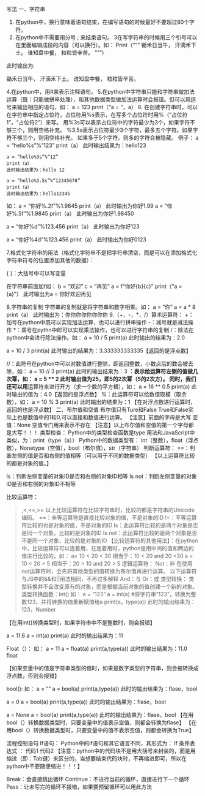 写法
一、字符串
1.	在python中，换行意味着语句结束，在编写语句的时候最好不要超过80个字符。
2.	在python中不需要用分号 ; 来结束语句。
3在写字符串的时候用三个引号可以在里面编辑成段的内容（可以换行）。如：
	Print（“””
锄禾日当午，
汗滴禾下土。
谁知盘中餐，
粒粒皆辛苦。
”””）

此时输出为:

锄禾日当午，
汗滴禾下土。
谁知盘中餐，
粒粒皆辛苦。

4.在python中，用#来表示注释语句。
5.在python中字符串只能和字符串做加法运算（既：只能做拼串处理），和其他数据类型做加法运算时会报错。但可以用逗号来输出相应的语句，如：
	a = 123
	print（“a = ”，a）
6. 在创建字符串时，可以在字符串中指定占位符，占位符用%s表示，在写多个占位符时用%（“占位符1”，“占位符2”）来写。
	用%3s可以表示占位符中的字符最少为3个，如果字符不够三个，则用空格补充。
	%3.5s表示占位符最少3个字符，最多五个字符。如果字符不够三个，则用空格补充。
	如果多于5个字符。则多的字符会被隐藏。
	例子：
	a = “hello%s”%“123”
	print（a）
	此时输出结果为：hello123

	a = “hello%3s”%“12” 
	print（a）
	此时输出结果为：hello 12

	a = “hello%3.5s”%“12345678” 
	print（a）
	此时输出结果为：hello12345

[ %f ]:表示浮点数的占位符，在规定占位符的位数后，多余的小数点后的数会被四舍五入，如果规定的位数比实际的位数大则会在数字的后面加0。
如：
a = “你好%.2f”%1.9845
print（a）
此时输出为你好1.99
a = “你好%.5f”%1.9845
print（a）
此时输出为你好1.98450

[ %d ]:表示整数的占位符，在规定占位符的位数后，多余的数字或者小数点后的数会被舍去，如果规定的位数比实际的位数大则会在数字的前面加0。如：
a = “你好%d”%123.456
print（a）
此时输出为你好123

a = “你好%4d”%123.456
print（a）
此时输出为你好0123

7.格式化字符串的用法（格式化字符串不是把字符串清空，而是可以在添加格式化字符串符号的位置添加其他的数据）：

{ }：大括号中可以写变量

在字符串前面加f如：
b = “欢迎”
c = “再见”
a = f“你好{b}{c}” 
print（“a = {a}”）
此时输出为a = 你好欢迎再见

8.字符串的复制
字符串的复制就是将字符串和数字相乘。如：
a = “你”
a = a * 8
print（a）
此时输出为：你你你你你你你你
9.（+，-，*，/）算术运算符：
+：加号在python中既可以实现加法运算，也可以进行拼串操作
-：减号就是减法操作
*：乘号在pythn中即可以实现乘法操作，也可以进行字符串的复制
/：除法在python中会进行除法操作。如：
a = 10 / 5
print(a)
此时输出的结果为：2.0

a = 10 / 3
print(a)
此时输出的结果为：3.333333333335【返回的是浮点数】

//：此符号在python中可以对数值进行整除，即返回整数，小数点后的数会被去除，如：
 a = 10 // 3
print(a)
此时的输出结果为：3
**：表示给运算符左侧的值做几次幂，如：
	a = 5 ** 2
	此时输出值为25，即5的2次幂（5的2次方）。
同时，我们还可以用**运算符来进行开方（求一个数的平方根），如：
a = 16 ** 0.5
print(a)
此时输出的值为：4.0【返回的是浮点数】
%：此运算符可以给数值取模（取余数），如：
 a = 10 % 3 
print(a)
此时输出的结果为：1
【在对浮点数进行运算时，返回的也是浮点数】
二、布尔值和空值
布尔值只有Ture和False
True和False实际上也是数值中的1和0,可以直接和数值进行运算。
【注意】前面的字母是大写
空值：None
空值专门用来表示不存在
【注意】以上布尔值和空值的第一个字母都是大写！！！
类型检查：
Python中的类型检查函数是type
用法和JavaScript中类似，为：print（type（a））
Python中的数据类型有：
int（整数），float（浮点数），Nonetype（空值），bool（布尔值），str（字符串）
判断运算符：
==：判断左侧的值是否和右侧的值相等（可以用于不同的数据类型）
【以上运算符比较的都是对象的值。】

Is：判断左侧变量的对象ID是否和右侧的对象ID相等
Is not：判断左侧变量的对象ID是否和右侧的对象ID不相等

比较运算符：
>,<,<=,>=   以上比较运算符在比较字符串时，比较的都是字符串的Unicode编码。
==：全等运算符是直接比较对象的值，不是对象的ID
!=：不等运算符比较的也是对象的值，不是对象的ID
Is：此运算符比较的是两个对象是否是同一个对象，比较的是对象的ID
Is not：此运算符比较的是两个对象是否不是同一个对象，比较的是对象的ID
【比较运算符的其他用法】：在python中，比较运算符可以连着用，在连着用时，python是用中间的值和两边的值进行比较的，如：
a= 10 < 20 < 30   相当于：10 < 20 and 20 <30
a = 10 < 20 > 5   相当于：20 > 10 and 20 > 5
逻辑运算符：
Not：非
在使用not运算符时，会先将其他类型的值转换为布尔值再进行运算。
以下运算符与JS中的&&和||用法相同，不再过多解释
And：与
Or：或
类型转换：
类型转换并不会改变原有的对象，而是根据当前对象的值创建一个新的对象。
类型转换函数：int()  如：
a = “123”
a = int(a) #将字符串“123”，转换为整数123，并将转换的值重新赋值给a
print(a，type(a))
此时的输出结果为：123，Number

【在用int()转换类型时，如果字符串中不是整数时，则会报错】

a = 11.6
a = int(a)
print(a)
此时的输出结果为：11

Float（）：  如：
a = 11
a = float(a)
print(a,type(a))
此时的输出结果为：11.0  float

【如果变量中的值是字符串类型的值时，如果是数字类型的字符串，则会被转换成浮点数，否则会报错】

bool():  如：
a = “”
a = bool(a)
print(a,type(a))
此时的输出结果为：flase，bool

a = 0
a = bool(a)
print(a,type(a))
此时的输出结果为：flase，bool

a = None
a = bool(a)
print(a,type(a))
此时的输出结果为：flase，bool
【在用bool（）转换数据类型时，只要变量中的值表示空值，则都会转换为flase】
【在用bool（）转换数据类型时，只要变量中的值不表示空值，则都会转换为True】

流程控制语句
If语句：
	Python中的if语句和其它语言不同，其形式为：
		If 条件表达式 ：
			代码1
			代码2
【注意：python中的代码块不是用大括号来封装的，而是用缩进（即：Tab键）来区分的，当想要结束代码块时，不再缩进即可，所以在python中不要随便缩进！！！】

Break：会直接跳出循环
Continue：不进行当前的循环，直接进行下一个循环
Pass：让未写完的循环不报错，如果要预留循环可以用此方法
